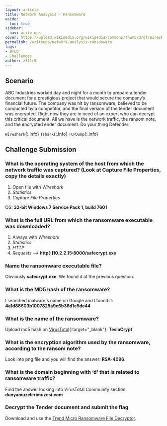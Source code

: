```yaml
---
layout: article
title: Network Analysis - Ransomware
aside:
  toc: true
sidebar:
  nav: write-ups
cover: https://upload.wikimedia.org/wikipedia/commons/thumb/d/df/Wireshark_icon.svg/1200px-Wireshark_icon.svg.png
permalink: /writeups/network-analysis-ransomware
tags:
- BTLO
- Challenges
author: z3f1r0
---
```


## Scenario
ABC Industries worked day and night for a month to prepare a tender document for a prestigious project that would secure the company’s financial future. The company was hit by ransomware, believed to be conducted by a competitor, and the final version of the tender document was encrypted. Right now they are in need of an expert who can decrypt this critical document. All we have is the network traffic, the ransom note, and the encrypted ender document. Do your thing Defender!​

`Wireshark`{:.info} `Tshark`{:.info} `TCPDump`{:.info}

## Challenge Submission

### What is the operating system of the host from which the network traffic was captured? (Look at Capture File Properties, copy the details exactly)

1. Open file with *Wireshark*
2. *Statistics*
3. *Capture File Properties*

OS: **32-bit Windows 7 Service Pack 1, build 7601**

### What is the full URL from which the ransomware executable was downloaded?

1. Always with *Wireshark*
2. *Statistics*
3. *HTTP*
4. *Requests*
--> **http[:]10.2.2.15:8000/safecrypt.exe**

### Name the ransomware executable file?

Obviously **safecrypt.exe**. We found it at the previous question.

### What is the MD5 hash of the ransomware?

I searched malware's name on Google and I found it:
**4a1d88603b1007825a9c6b36d1e5de44**

### What is the name of the ransomware?

Upload md5 hash on [VirusTotal](https://www.virustotal.com/){:target="_blank"}:  **TeslaCrypt**

### What is the encryption algorithm used by the ransomware, according to the ransom note?

Look into png file and you will find the answer: **RSA-4096**.

### What is the domain beginning with ‘d’ that is related to ransomware traffic?

Find the answer looking into VirusTotal Community section: **dunyamuzelerimuzesi.com**

### Decrypt the Tender document and submit the flag

Download and use the [Trend Micro Ransomware File Decryptor](https://success.trendmicro.com/dcx/s/solution/1114221-downloading-and-using-the-trend-micro-ransomware-file-decryptor?language=en_US). 
